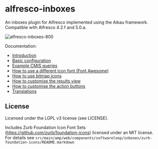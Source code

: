 # alfresco-inboxes

An inboxes plugin for Alfresco implemented using the Aikau framework. Compatible with Alfresco 4.2.f and 5.0.a.

![alfresco-inboxes-800](https://github.com/softwareloop/alfresco-inboxes/wiki/images/home/alfresco-inboxes.png)

Documentation:

 * [Introduction](https://github.com/softwareloop/alfresco-inboxes/wiki)
 * [Basic configuration](https://github.com/softwareloop/alfresco-inboxes/wiki/Basic-configuration)
 * [Example CMIS queries](https://github.com/softwareloop/alfresco-inboxes/wiki/Example-CMIS-queries)
 * [How to use a different icon font (Font Awesome)](https://github.com/softwareloop/alfresco-inboxes/wiki/How-to-use-a-different-icon-font)
 * [How to use bitmap icons](https://github.com/softwareloop/alfresco-inboxes/wiki/How-to-use-bitmap-icons)
 * [How to customise the results view](http://softwareloop.com/alfresco-inboxes-how-to-customise-the-results-view/)
 * [How to customise the action buttons](https://github.com/softwareloop/alfresco-inboxes/wiki/How-to-customise-action-buttons)
 * [Translations](https://github.com/softwareloop/alfresco-inboxes/wiki/Translations)
   
## License

Licensed under the LGPL v3 license (see LICENSE).

Includes Zurb Foundation Icon Font Sets
(https://github.com/zurb/foundation-icons)
licensed under an MIT license. For details see 
`src/main/amp/web/components/softwareloop/inboxes/zurb-foundation-icons/README.markdown`

